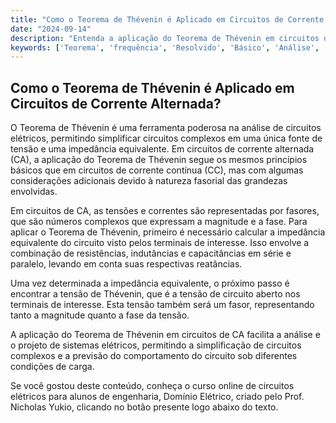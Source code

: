 ```yaml
---
title: "Como o Teorema de Thévenin é Aplicado em Circuitos de Corrente Alternada?"
date: "2024-09-14"
description: "Entenda a aplicação do Teorema de Thévenin em circuitos de corrente alternada e como ele facilita a análise de circuitos complexos."
keywords: ['Teorema', 'frequência', 'Resolvido', 'Básico', 'Análise', 'Fasor', 'Admitância']
---
```


## Como o Teorema de Thévenin é Aplicado em Circuitos de Corrente Alternada?

O Teorema de Thévenin é uma ferramenta poderosa na análise de circuitos elétricos, permitindo simplificar circuitos complexos em uma única fonte de tensão e uma impedância equivalente. Em circuitos de corrente alternada (CA), a aplicação do Teorema de Thévenin segue os mesmos princípios básicos que em circuitos de corrente contínua (CC), mas com algumas considerações adicionais devido à natureza fasorial das grandezas envolvidas.

Em circuitos de CA, as tensões e correntes são representadas por fasores, que são números complexos que expressam a magnitude e a fase. Para aplicar o Teorema de Thévenin, primeiro é necessário calcular a impedância equivalente do circuito visto pelos terminais de interesse. Isso envolve a combinação de resistências, indutâncias e capacitâncias em série e paralelo, levando em conta suas respectivas reatâncias.

Uma vez determinada a impedância equivalente, o próximo passo é encontrar a tensão de Thévenin, que é a tensão de circuito aberto nos terminais de interesse. Esta tensão também será um fasor, representando tanto a magnitude quanto a fase da tensão.

A aplicação do Teorema de Thévenin em circuitos de CA facilita a análise e o projeto de sistemas elétricos, permitindo a simplificação de circuitos complexos e a previsão do comportamento do circuito sob diferentes condições de carga.

Se você gostou deste conteúdo, conheça o curso online de circuitos elétricos para alunos de engenharia, Domínio Elétrico, criado pelo Prof. Nicholas Yukio, clicando no botão presente logo abaixo do texto.
